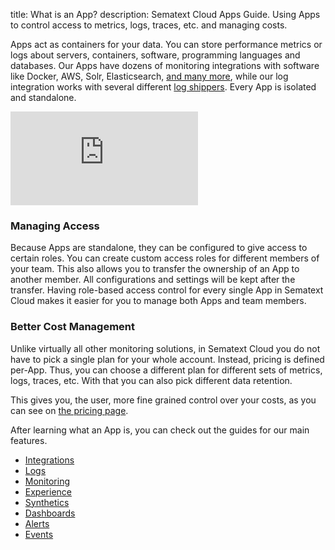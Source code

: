 title: What is an App?
description: Sematext Cloud Apps Guide. Using Apps to control access to metrics, logs, traces, etc. and managing costs.

Apps act as containers for your data. You can store performance
metrics or logs about servers, containers, software, programming
languages and databases. Our Apps have dozens of monitoring
integrations with software like Docker, AWS, Solr, Elasticsearch, [and
many more](https://sematext.com/docs/integration/), while our log
integration works with several different [log
shippers](https://sematext.com/docs/integration/#log-shippers). Every
App is isolated and standalone.

<div class="video_container">
<iframe src="https://www.youtube.com/embed/TR_qXdR8DVk" 
frameborder="0" allow="autoplay; encrypted-media" 
allowfullscreen class="video"></iframe>
</div>

### Managing Access

Because Apps are standalone, they can be configured to give access to
certain roles. You can create custom access roles for different
members of your team. This also allows you to transfer the ownership
of an App to another member. All configurations and settings will be
kept after the transfer. Having role-based access control for every
single App in Sematext Cloud makes it easier for you to manage both
Apps and team members.

### Better Cost Management

Unlike virtually all other monitoring solutions, in Sematext Cloud you
do not have to pick a single plan for your whole account.  Instead,
pricing is defined per-App.  Thus, you can choose a different plan 
for different sets of metrics, logs, traces, etc.  With that you can
also pick different data retention.

This gives you, the user, more fine grained control over your costs,
as you can see on [the pricing page](https://sematext.com/pricing/).


After learning what an App is, you can check out the guides for our main features.

- [Integrations](./integrations-guide/)
- [Logs](../logs)
- [Monitoring](../monitoring)
- [Experience](../experience)
- [Synthetics](../synthetics)
- [Dashboards](../dashboards)
- [Alerts](./alerts-guide)
- [Events](./events-guide)
